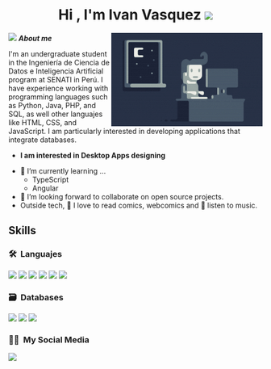 <h1 align="center">Hi , I'm Ivan Vasquez <img src="https://media.giphy.com/media/hvRJCLFzcasrR4ia7z/giphy.gif" width="35"></h1>
<img alt="Night Coding" src="https://raw.githubusercontent.com/AVS1508/AVS1508/master/assets/Night-Coding.gif" align="right"/>

<img src="https://media.giphy.com/media/ObNTw8Uzwy6KQ/giphy.gif" width="30px">&nbsp;***About me***

I'm an undergraduate student in the Ingeniería de Ciencia de Datos e Inteligencia Artificial program at SENATI in Perú. I have experience working with programming languages such as Python, Java, PHP, and SQL, as well other languajes like HTML, CSS, and JavaScript. I am particularly interested in developing applications that integrate databases.
* **I am interested in Desktop Apps designing**
- 🌱 I’m currently learning ...
  - TypeScript
  - Angular
- 👯 I’m looking forward to collaborate on open source projects.
- Outside tech, 📖 I love to read comics, webcomics and 🎵 listen to music.
<!--- 📫 Reach out to me at: <a href="">EN PROCESO</a>-->
<h2> Skills </h2>
<h3> 🛠 &nbsp;Languajes </h3>

<span>
  <img src="https://img.shields.io/badge/python-3670A0?style=for-the-badge&logo=python&logoColor=ffdd54">
  <img src="https://img.shields.io/badge/java-%23ED8B00.svg?style=for-the-badge&logo=java&logoColor=white">
  <img src="https://img.shields.io/badge/php-%23777BB4.svg?style=for-the-badge&logo=php&logoColor=white">
  <img src="https://img.shields.io/badge/javascript-%23323330.svg?style=for-the-badge&logo=javascript&logoColor=%23F7DF1E">
  <img src="https://img.shields.io/badge/html5-%23E34F26.svg?style=for-the-badge&logo=html5&logoColor=white">
  <img src="https://img.shields.io/badge/css3-%231572B6.svg?style=for-the-badge&logo=css3&logoColor=white">
</span>

<h3> 🗃 &nbsp;Databases </h3>

<span>
  <img src="https://img.shields.io/badge/Microsoft%20SQL%20Server-CC2927?style=for-the-badge&logo=microsoft%20sql%20server&logoColor=white">
  <img src="https://img.shields.io/badge/mysql-4479A1.svg?style=for-the-badge&logo=mysql&logoColor=white">
  <img src="https://img.shields.io/badge/sqlite-%2307405e.svg?style=for-the-badge&logo=sqlite&logoColor=white">
</span>

<h3> 🤝🏻 &nbsp;My Social Media </h3>
<nav>
  <a href= "https://www.linkedin.com/in/ivanj-vasquezs/" target = "blank">
    <img src= "https://img.shields.io/badge/linkedin-%230077B5.svg?style=for-the-badge&logo=linkedin&logoColor=white">
  </a>
</nav>








<!--
**VSIvanJ/VSIvanJ** is a ✨ _special_ ✨ repository because its `README.md` (this file) appears on your GitHub profile.
Here are some ideas to get you started:

- 🔭 I’m currently working on ...
- 🌱 I’m currently learning ...
- 👯 I’m looking to collaborate on ...
- 🤔 I’m looking for help with ...
- 💬 Ask me about ...
- 📫 How to reach me: ...
- 😄 Pronouns: ...
- ⚡ Fun fact: ...
-->
